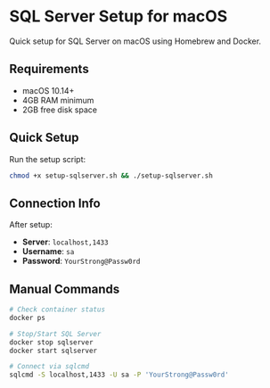 # SQL Server Setup for macOS

Quick setup for SQL Server on macOS using Homebrew and Docker.

## Requirements

- macOS 10.14+
- 4GB RAM minimum
- 2GB free disk space

## Quick Setup

Run the setup script:

```bash
chmod +x setup-sqlserver.sh && ./setup-sqlserver.sh
```

## Connection Info

After setup:
- **Server**: `localhost,1433`
- **Username**: `sa`
- **Password**: `YourStrong@Passw0rd`

## Manual Commands

```bash
# Check container status
docker ps

# Stop/Start SQL Server
docker stop sqlserver
docker start sqlserver

# Connect via sqlcmd
sqlcmd -S localhost,1433 -U sa -P 'YourStrong@Passw0rd'
```